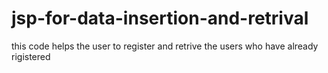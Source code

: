 # jsp-for-data-insertion-and-retrival
this code helps the user to register and retrive the users who have already rigistered 

